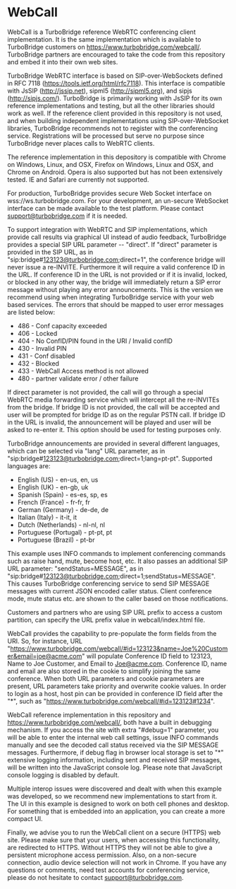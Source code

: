 # WebCall

WebCall is a TurboBridge reference WebRTC conferencing client implementation. It is the same implementation which is available to TurboBridge customers on https://www.turbobridge.com/webcall/. TurboBridge partners are encouraged to take the code from this repository and embed it into their own web sites.

TurboBridge WebRTC interface is based on SIP-over-WebSockets defined in RFC 7118 (https://tools.ietf.org/html/rfc7118). This interface is compatible with JsSIP (http://jssip.net), sipml5 (http://sipml5.org), and sipjs (http://sipjs.com/). TurboBridge is primarily working with JsSIP for its own reference implementations and testing, but all the other libraries should work as well. If the reference client provided in this repository is not used, and when building independent implementations using SIP-over-WebSocket libraries, TurboBridge recommends not to register with the conferencing service. Registrations will be processed but serve no purpose since TurboBridge never places calls to WebRTC clients.

The reference implementation in this depository is compatible with Chrome on Windows, Linux, and OSX, Firefox on Windows, Linux and OSX, and Chrome on Android. Opera is also supported but has not been extensively tested. IE and Safari are currently not supported.

For production, TurboBridge provides secure Web Socket interface on wss://ws.turbobridge.com. For your development, an un-secure WebSocket interface can be made available to the test platform. Please contact support@turbobridge.com if it is needed.

To support integration with WebRTC and SIP implementations, which provide call results via graphical UI instead of audio feedback, TurboBridge provides a special SIP URL parameter -- "direct". If "direct" parameter is provided in the SIP URL, as in "sip:bridge#123123@turbobridge.com;direct=1", the conference bridge will never issue a re-INVITE. Furthermore it will require a valid conference ID in the URL. If conference ID in the URL is not provided or if it is invalid, locked, or blocked in any other way, the bridge will immediately return a SIP error message without playing any error announcements. This is the version we recommend using when integrating TurboBridge service with your web based services. The errors that should be mapped to user error messages are listed below:

* 486 - Conf capacity exceeded
* 406 - Locked
* 404 - No ConfID/PIN found in the URI / Invalid confID
* 430 - Invalid PIN
* 431 - Conf disabled
* 432 - Blocked
* 433 - WebCall Access method is not allowed
* 480 - partner validate error / other failure

If direct parameter is not provided, the call will go through a special WebRTC media forwarding service which will intercept all the re-INVITEs from the bridge. If bridge ID is not provided, the call will be accepted and user will be prompted for bridge ID as on the regular PSTN call. If bridge ID in the URL is invalid, the announcement will be played and user will be asked to re-enter it. This option should be used for testing purposes only.

TurboBridge announcements are provided in several different languages, which can be selected via "lang" URL parameter, as in "sip:bridge#123123@turbobridge.com;direct=1;lang=pt-pt". Supported languages are:
* English (US)  - en-us, en, us
* English (UK)  -  en-gb, uk
* Spanish (Spain) - es-es, sp, es
* French (France) - fr-fr, fr
* German (Germany) - de-de, de
* Italian (Italy)  - it-it, it
* Dutch (Netherlands)  - nl-nl, nl
* Portuguese (Portugal) - pt-pt, pt
* Portuguese (Brazil) - pt-br

This example uses INFO commands to implement conferencing commands such as raise hand, mute, become host, etc. It also passes an additional SIP URL parameter: "sendStatus=MESSAGE", as in  "sip:bridge#123123@turbobridge.com;direct=1;sendStatus=MESSAGE". This causes TurboBridge conferencing service to send SIP MESSAGE messages with current JSON encoded caller status. Client conference mode, mute status etc. are shown to the caller based on those notifications.

Customers and partners who are using SIP URL prefix to access a custom partition, can specify the URL prefix value in webcall/index.html file.

WebCall provides the capability to pre-populate the form fields from the URI. So, for instance, URL "https://www.turbobridge.com/webcall/#id=123123&name=Joe%20Customer&email=joe@acme.com" will populate Conference ID field to 123123, Name to Joe Customer, and Email to Joe@acme.com. Conference ID, name and email are also stored in the cookie to simplify joining the same conference. When both URL parameters and cookie parameters are present, URL parameters take priority and overwrite cookie values. In order to login as a host, host pin can be provided in conference ID field after the "*", such as "https://www.turbobridge.com/webcall/#id=123123#1234".

WebCall reference implementation in this repository and https://www.turbobridge.com/webcall/, both have a built in debugging mechanism. If you access the site with extra "#debug=1" parameter, you will be able to enter the internal web call settings, issue INFO commands manually and see the decoded call status received via the SIP MESSAGE messages. Furthermore, if debug flag in browser local storage is set to "*" extensive logging information, including sent and received SIP messages, will be written into the JavaScript console log. Please note that JavaScript console logging is disabled by default.

Multiple interop issues were discovered and dealt with when this example was developed, so we recommend new implementations to start from it. The UI in this example is designed to work on both cell phones and desktop. For something that is embedded into an application, you can create a more compact UI.

Finally, we advise you to run the WebCall client on a secure (HTTPS) web site. Please make sure that your users, when accessing this functionality, are redirected to HTTPS. Without HTTPS they will not be able to give a persistent microphone access permission. Also, on a non-secure connection, audio device selection will not work in Chrome.
If you have any questions or comments, need test accounts for conferencing service, please do not hesitate to contact support@turbobridge.com.

